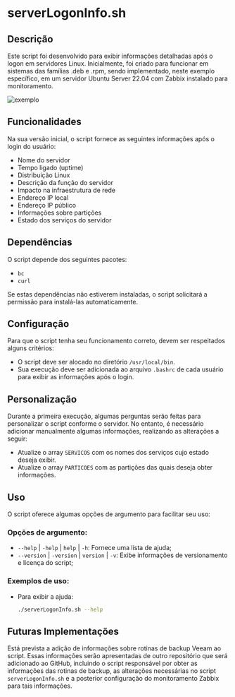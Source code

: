 # serverLogonInfo.sh

## Descrição
Este script foi desenvolvido para exibir informações detalhadas após o logon em servidores Linux. Inicialmente, foi criado para funcionar em sistemas das famílias .deb e .rpm, sendo implementado, neste exemplo específico, em um servidor Ubuntu Server 22.04 com Zabbix instalado para monitoramento.

![exemplo](https://github.com/matheusseman/ServerLogonInfo/assets/119596051/c89745ea-2974-4022-84c4-f46ae0aac937)

## Funcionalidades
Na sua versão inicial, o script fornece as seguintes informações após o login do usuário:

- Nome do servidor
- Tempo ligado (uptime)
- Distribuição Linux
- Descrição da função do servidor
- Impacto na infraestrutura de rede
- Endereço IP local
- Endereço IP público
- Informações sobre partições
- Estado dos serviços do servidor

## Dependências
O script depende dos seguintes pacotes:
- `bc`
- `curl`

Se estas dependências não estiverem instaladas, o script solicitará a permissão para instalá-las automaticamente.

## Configuração
Para que o script tenha seu funcionamento correto, devem ser respeitados alguns critérios:
- O script deve ser alocado no diretório `/usr/local/bin`.
- Sua execução deve ser adicionada ao arquivo `.bashrc` de cada usuário para exibir as informações após o login.

## Personalização
Durante a primeira execução, algumas perguntas serão feitas para personalizar o script conforme o servidor. No entanto, é necessário adicionar manualmente algumas informações, realizando as alterações a seguir:
- Atualize o array `SERVICOS` com os nomes dos serviços cujo estado deseja exibir.
- Atualize o array `PARTICOES` com as partições das quais deseja obter informações.

## Uso
O script oferece algumas opções de argumento para facilitar seu uso:

### Opções de argumento:
- `--help` | `-help` | `help` | `-h`: Fornece uma lista de ajuda;
- `--version` | `-version` | `version` | `-v`: Exibe informações de versionamento e licença do script;

### Exemplos de uso:
- Para exibir a ajuda:
  ```bash
  ./serverLogonInfo.sh --help

## Futuras Implementações
Está prevista a adição de informações sobre rotinas de backup Veeam ao script. Essas informações serão apresentadas de outro repositório que será adicionado ao GitHub, incluindo o script responsável por obter as informações das rotinas de backup, as alterações necessárias no script `serverLogonInfo.sh` e a posterior configuração do monitoramento Zabbix para tais informações.
